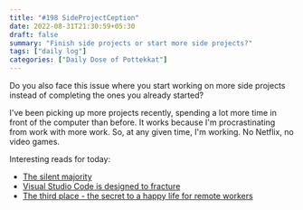 ```yaml
---
title: "#198 SideProjectCeption"
date: 2022-08-31T21:30:59+05:30
draft: false
summary: "Finish side projects or start more side projects?"
tags: ["daily log"]
categories: ["Daily Dose of Pottekkat"]
---
```


Do you also face this issue where you start working on more side projects instead of completing the ones you already started?

I've been picking up more projects recently, spending a lot more time in front of the computer than before. It works because I'm procrastinating from work with more work. So, at any given time, I'm working. No Netflix, no video games.

Interesting reads for today:

- [The silent majority](https://vadimkravcenko.com/shorts/the-silent-majority/)
- [Visual Studio Code is designed to fracture](https://ghuntley.com/fracture/)
- [The third place - the secret to a happy life for remote workers](https://mikebifulco.com/posts/remote-work-and-the-third-place)
